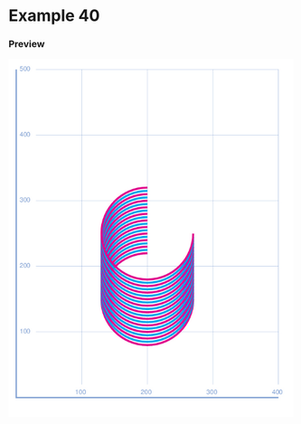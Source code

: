 # Example 40

### Preview
![Example 40](https://github.com/IvanSostarko/postscript-examples/blob/master/Example40/Example40.jpg)
